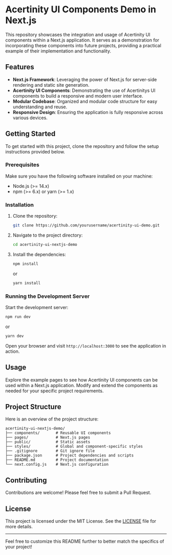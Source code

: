 
# Acertinity UI Components Demo in Next.js

This repository showcases the integration and usage of Acertinity UI components within a Next.js application. It serves as a demonstration for incorporating these components into future projects, providing a practical example of their implementation and functionality.

## Features

- **Next.js Framework**: Leveraging the power of Next.js for server-side rendering and static site generation.
- **Acertinity UI Components**: Demonstrating the use of Acertinitys UI components to build a responsive and modern user interface.
- **Modular Codebase**: Organized and modular code structure for easy understanding and reuse.
- **Responsive Design**: Ensuring the application is fully responsive across various devices.

## Getting Started

To get started with this project, clone the repository and follow the setup instructions provided below.

### Prerequisites

Make sure you have the following software installed on your machine:

- Node.js (>= 14.x)
- npm (>= 6.x) or yarn (>= 1.x)

### Installation

1. Clone the repository:

   ```bash
   git clone https://github.com/yourusername/acertinity-ui-demo.git
   ```

2. Navigate to the project directory:

   ```bash
   cd acertinity-ui-nextjs-demo
   ```

3. Install the dependencies:

   ```bash
   npm install
   ```

   or

   ```bash
   yarn install
   ```

### Running the Development Server

Start the development server:

```bash
npm run dev
```

or

```bash
yarn dev
```

Open your browser and visit `http://localhost:3000` to see the application in action.

## Usage

Explore the example pages to see how Acertinity UI components can be used within a Next.js application. Modify and extend the components as needed for your specific project requirements.

## Project Structure

Here is an overview of the project structure:

```
acertinity-ui-nextjs-demo/
├── components/       # Reusable UI components
├── pages/            # Next.js pages
├── public/           # Static assets
├── styles/           # Global and component-specific styles
├── .gitignore        # Git ignore file
├── package.json      # Project dependencies and scripts
├── README.md         # Project documentation
└── next.config.js    # Next.js configuration
```

## Contributing

Contributions are welcome! Please feel free to submit a Pull Request.

## License

This project is licensed under the MIT License. See the [LICENSE](./LICENSE) file for more details.

---

Feel free to customize this README further to better match the specifics of your project!
